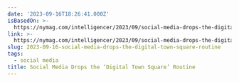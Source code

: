 ```yaml
---
date: '2023-09-16T18:26:41.000Z'
isBasedOn: >-
  https://nymag.com/intelligencer/2023/09/social-media-drops-the-digital-town-square-routine.html
link: >-
  https://nymag.com/intelligencer/2023/09/social-media-drops-the-digital-town-square-routine.html
slug: 2023-09-16-social-media-drops-the-digital-town-square-routine
tags:
  - social media
title: Social Media Drops the ‘Digital Town Square’ Routine
---
```


